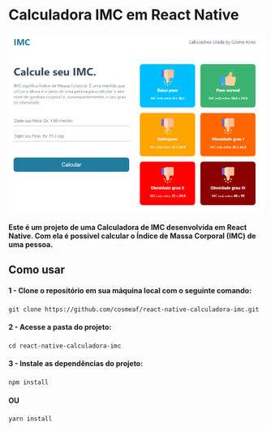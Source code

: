 # Calculadora IMC em React Native

![Alt text](src/assets/imc/imc_banner.png "Optional title")

#### Este é um projeto de uma Calculadora de IMC desenvolvida em React Native. Com ela é possível calcular o Índice de Massa Corporal (IMC) de uma pessoa.

## Como usar

####  1 - Clone o repositório em sua máquina local com o seguinte comando:

`git clone https://github.com/cosmeaf/react-native-calculadora-imc.git`

#### 2 -  Acesse a pasta do projeto:
`cd react-native-calculadora-imc`

#### 3 - Instale as dependências do projeto:
`npm install`
#### OU
`yarn install`